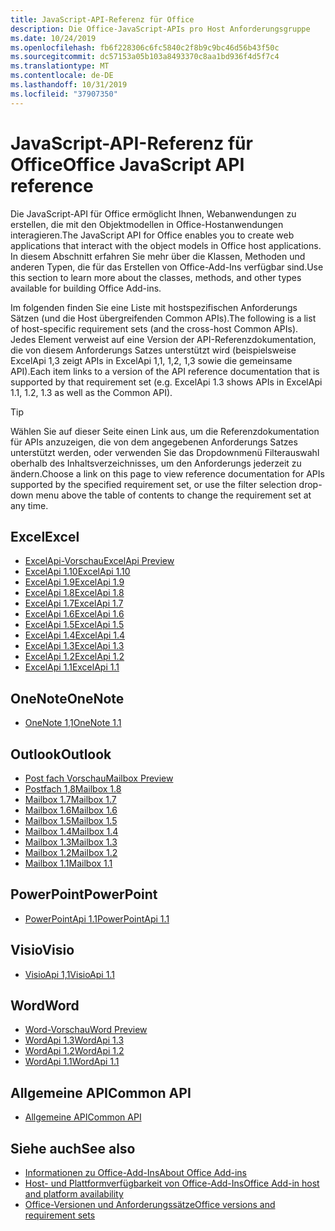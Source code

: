 ```yaml
---
title: JavaScript-API-Referenz für Office
description: Die Office-JavaScript-APIs pro Host Anforderungsgruppe
ms.date: 10/24/2019
ms.openlocfilehash: fb6f228306c6fc5840c2f8b9c9bc46d56b43f50c
ms.sourcegitcommit: dc57153a05b103a8493370c8aa1bd936f4d5f7c4
ms.translationtype: MT
ms.contentlocale: de-DE
ms.lasthandoff: 10/31/2019
ms.locfileid: "37907350"
---
```

# <a name="office-javascript-api-reference"></a><span data-ttu-id="4034d-103">JavaScript-API-Referenz für Office</span><span class="sxs-lookup"><span data-stu-id="4034d-103">Office JavaScript API reference</span></span>

<span data-ttu-id="4034d-104">Die JavaScript-API für Office ermöglicht Ihnen, Webanwendungen zu erstellen, die mit den Objektmodellen in Office-Hostanwendungen interagieren.</span><span class="sxs-lookup"><span data-stu-id="4034d-104">The JavaScript API for Office enables you to create web applications that interact with the object models in Office host applications.</span></span> <span data-ttu-id="4034d-105">In diesem Abschnitt erfahren Sie mehr über die Klassen, Methoden und anderen Typen, die für das Erstellen von Office-Add-Ins verfügbar sind.</span><span class="sxs-lookup"><span data-stu-id="4034d-105">Use this section to learn more about the classes, methods, and other types available for building Office Add-ins.</span></span>

<span data-ttu-id="4034d-106">Im folgenden finden Sie eine Liste mit hostspezifischen Anforderungs Sätzen (und die Host übergreifenden Common APIs).</span><span class="sxs-lookup"><span data-stu-id="4034d-106">The following is a list of host-specific requirement sets (and the cross-host Common APIs).</span></span> <span data-ttu-id="4034d-107">Jedes Element verweist auf eine Version der API-Referenzdokumentation, die von diesem Anforderungs Satzes unterstützt wird (beispielsweise ExcelApi 1,3 zeigt APIs in ExcelApi 1,1, 1,2, 1,3 sowie die gemeinsame API).</span><span class="sxs-lookup"><span data-stu-id="4034d-107">Each item links to a version of the API reference documentation that is supported by that requirement set (e.g. ExcelApi 1.3 shows APIs in ExcelApi 1.1, 1.2, 1.3 as well as the Common API).</span></span>

> [!TIP]
> <span data-ttu-id="4034d-108">Wählen Sie auf dieser Seite einen Link aus, um die Referenzdokumentation für APIs anzuzeigen, die von dem angegebenen Anforderungs Satzes unterstützt werden, oder verwenden Sie das Dropdownmenü Filterauswahl oberhalb des Inhaltsverzeichnisses, um den Anforderungs jederzeit zu ändern.</span><span class="sxs-lookup"><span data-stu-id="4034d-108">Choose a link on this page to view reference documentation for APIs supported by the specified requirement set, or use the filter selection drop-down menu above the table of contents to change the requirement set at any time.</span></span>

## <a name="excel"></a><span data-ttu-id="4034d-109">Excel</span><span class="sxs-lookup"><span data-stu-id="4034d-109">Excel</span></span>

- [<span data-ttu-id="4034d-110">ExcelApi-Vorschau</span><span class="sxs-lookup"><span data-stu-id="4034d-110">ExcelApi Preview</span></span>](/javascript/api/excel?view=excel-js-preview)
- [<span data-ttu-id="4034d-111">ExcelApi 1.10</span><span class="sxs-lookup"><span data-stu-id="4034d-111">ExcelApi 1.10</span></span>](/javascript/api/excel?view=excel-js-1.10)
- [<span data-ttu-id="4034d-112">ExcelApi 1.9</span><span class="sxs-lookup"><span data-stu-id="4034d-112">ExcelApi 1.9</span></span>](/javascript/api/excel?view=excel-js-1.9)
- [<span data-ttu-id="4034d-113">ExcelApi 1.8</span><span class="sxs-lookup"><span data-stu-id="4034d-113">ExcelApi 1.8</span></span>](/javascript/api/excel?view=excel-js-1.8)
- [<span data-ttu-id="4034d-114">ExcelApi 1.7</span><span class="sxs-lookup"><span data-stu-id="4034d-114">ExcelApi 1.7</span></span>](/javascript/api/excel?view=excel-js-1.7)
- [<span data-ttu-id="4034d-115">ExcelApi 1.6</span><span class="sxs-lookup"><span data-stu-id="4034d-115">ExcelApi 1.6</span></span>](/javascript/api/excel?view=excel-js-1.6)
- [<span data-ttu-id="4034d-116">ExcelApi 1.5</span><span class="sxs-lookup"><span data-stu-id="4034d-116">ExcelApi 1.5</span></span>](/javascript/api/excel?view=excel-js-1.5)
- [<span data-ttu-id="4034d-117">ExcelApi 1.4</span><span class="sxs-lookup"><span data-stu-id="4034d-117">ExcelApi 1.4</span></span>](/javascript/api/excel?view=excel-js-1.4)
- [<span data-ttu-id="4034d-118">ExcelApi 1.3</span><span class="sxs-lookup"><span data-stu-id="4034d-118">ExcelApi 1.3</span></span>](/javascript/api/excel?view=excel-js-1.3)
- [<span data-ttu-id="4034d-119">ExcelApi 1.2</span><span class="sxs-lookup"><span data-stu-id="4034d-119">ExcelApi 1.2</span></span>](/javascript/api/excel?view=excel-js-1.2)
- [<span data-ttu-id="4034d-120">ExcelApi 1.1</span><span class="sxs-lookup"><span data-stu-id="4034d-120">ExcelApi 1.1</span></span>](/javascript/api/excel?view=excel-js-1.1)

## <a name="onenote"></a><span data-ttu-id="4034d-121">OneNote</span><span class="sxs-lookup"><span data-stu-id="4034d-121">OneNote</span></span>

- [<span data-ttu-id="4034d-122">OneNote 1,1</span><span class="sxs-lookup"><span data-stu-id="4034d-122">OneNote 1.1</span></span>](/javascript/api/onenote?view=onenote-js-1.1)

## <a name="outlook"></a><span data-ttu-id="4034d-123">Outlook</span><span class="sxs-lookup"><span data-stu-id="4034d-123">Outlook</span></span>

- [<span data-ttu-id="4034d-124">Post fach Vorschau</span><span class="sxs-lookup"><span data-stu-id="4034d-124">Mailbox Preview</span></span>](/javascript/api/outlook?view=outlook-js-preview)
- [<span data-ttu-id="4034d-125">Postfach 1,8</span><span class="sxs-lookup"><span data-stu-id="4034d-125">Mailbox 1.8</span></span>](/javascript/api/outlook?view=outlook-js-1.8)
- [<span data-ttu-id="4034d-126">Mailbox 1.7</span><span class="sxs-lookup"><span data-stu-id="4034d-126">Mailbox 1.7</span></span>](/javascript/api/outlook?view=outlook-js-1.7)
- [<span data-ttu-id="4034d-127">Mailbox 1.6</span><span class="sxs-lookup"><span data-stu-id="4034d-127">Mailbox 1.6</span></span>](/javascript/api/outlook?view=outlook-js-1.6)
- [<span data-ttu-id="4034d-128">Mailbox 1.5</span><span class="sxs-lookup"><span data-stu-id="4034d-128">Mailbox 1.5</span></span>](/javascript/api/outlook?view=outlook-js-1.5)
- [<span data-ttu-id="4034d-129">Mailbox 1.4</span><span class="sxs-lookup"><span data-stu-id="4034d-129">Mailbox 1.4</span></span>](/javascript/api/outlook?view=outlook-js-1.4)
- [<span data-ttu-id="4034d-130">Mailbox 1.3</span><span class="sxs-lookup"><span data-stu-id="4034d-130">Mailbox 1.3</span></span>](/javascript/api/outlook?view=outlook-js-1.3)
- [<span data-ttu-id="4034d-131">Mailbox 1.2</span><span class="sxs-lookup"><span data-stu-id="4034d-131">Mailbox 1.2</span></span>](/javascript/api/outlook?view=outlook-js-1.2)
- [<span data-ttu-id="4034d-132">Mailbox 1.1</span><span class="sxs-lookup"><span data-stu-id="4034d-132">Mailbox 1.1</span></span>](/javascript/api/outlook?view=outlook-js-1.1)

## <a name="powerpoint"></a><span data-ttu-id="4034d-133">PowerPoint</span><span class="sxs-lookup"><span data-stu-id="4034d-133">PowerPoint</span></span>

- [<span data-ttu-id="4034d-134">PowerPointApi 1.1</span><span class="sxs-lookup"><span data-stu-id="4034d-134">PowerPointApi 1.1</span></span>](/javascript/api/powerpoint?view=powerpoint-js-1.1)

## <a name="visio"></a><span data-ttu-id="4034d-135">Visio</span><span class="sxs-lookup"><span data-stu-id="4034d-135">Visio</span></span>

- [<span data-ttu-id="4034d-136">VisioApi 1,1</span><span class="sxs-lookup"><span data-stu-id="4034d-136">VisioApi 1.1</span></span>](/javascript/api/visio?view=visio-js-1.1)

## <a name="word"></a><span data-ttu-id="4034d-137">Word</span><span class="sxs-lookup"><span data-stu-id="4034d-137">Word</span></span>

- [<span data-ttu-id="4034d-138">Word-Vorschau</span><span class="sxs-lookup"><span data-stu-id="4034d-138">Word Preview</span></span>](/javascript/api/word?view=word-js-preview)
- [<span data-ttu-id="4034d-139">WordApi 1.3</span><span class="sxs-lookup"><span data-stu-id="4034d-139">WordApi 1.3</span></span>](/javascript/api/word?view=word-js-1.3)
- [<span data-ttu-id="4034d-140">WordApi 1.2</span><span class="sxs-lookup"><span data-stu-id="4034d-140">WordApi 1.2</span></span>](/javascript/api/word?view=word-js-1.2)
- [<span data-ttu-id="4034d-141">WordApi 1.1</span><span class="sxs-lookup"><span data-stu-id="4034d-141">WordApi 1.1</span></span>](/javascript/api/word?view=word-js-1.1)

## <a name="common-api"></a><span data-ttu-id="4034d-142">Allgemeine API</span><span class="sxs-lookup"><span data-stu-id="4034d-142">Common API</span></span>

- [<span data-ttu-id="4034d-143">Allgemeine API</span><span class="sxs-lookup"><span data-stu-id="4034d-143">Common API</span></span>](/javascript/api/office?view=common-js)

## <a name="see-also"></a><span data-ttu-id="4034d-144">Siehe auch</span><span class="sxs-lookup"><span data-stu-id="4034d-144">See also</span></span>

- [<span data-ttu-id="4034d-145">Informationen zu Office-Add-Ins</span><span class="sxs-lookup"><span data-stu-id="4034d-145">About Office Add-ins</span></span>](/office/dev/add-ins/overview)
- [<span data-ttu-id="4034d-146">Host- und Plattformverfügbarkeit von Office-Add-Ins</span><span class="sxs-lookup"><span data-stu-id="4034d-146">Office Add-in host and platform availability</span></span>](/office/dev/add-ins/overview/office-add-in-availability)
- [<span data-ttu-id="4034d-147">Office-Versionen und Anforderungssätze</span><span class="sxs-lookup"><span data-stu-id="4034d-147">Office versions and requirement sets</span></span>](/office/dev/add-ins/develop/office-versions-and-requirement-sets)

